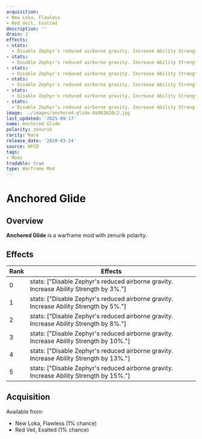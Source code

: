 ```yaml
---
acquisition:
- New Loka, Flawless
- Red Veil, Exalted
description: ''
drain: 2
effects:
- stats:
  - Disable Zephyr's reduced airborne gravity. Increase Ability Strength by 3%.
- stats:
  - Disable Zephyr's reduced airborne gravity. Increase Ability Strength by 5%.
- stats:
  - Disable Zephyr's reduced airborne gravity. Increase Ability Strength by 8%.
- stats:
  - Disable Zephyr's reduced airborne gravity. Increase Ability Strength by 10%.
- stats:
  - Disable Zephyr's reduced airborne gravity. Increase Ability Strength by 13%.
- stats:
  - Disable Zephyr's reduced airborne gravity. Increase Ability Strength by 15%.
image: ../images/anchored-glide-9a983620c2.jpg
last_updated: '2025-09-17'
name: Anchored Glide
polarity: zenurik
rarity: Rare
release_date: '2020-03-24'
source: WFCD
tags:
- Mods
tradable: true
type: Warframe Mod
---
```


# Anchored Glide

## Overview

**Anchored Glide** is a warframe mod with zenurik polarity.

## Effects

| Rank | Effects |
|------|----------|
| 0 | stats: ["Disable Zephyr's reduced airborne gravity. Increase Ability Strength by 3%."] |
| 1 | stats: ["Disable Zephyr's reduced airborne gravity. Increase Ability Strength by 5%."] |
| 2 | stats: ["Disable Zephyr's reduced airborne gravity. Increase Ability Strength by 8%."] |
| 3 | stats: ["Disable Zephyr's reduced airborne gravity. Increase Ability Strength by 10%."] |
| 4 | stats: ["Disable Zephyr's reduced airborne gravity. Increase Ability Strength by 13%."] |
| 5 | stats: ["Disable Zephyr's reduced airborne gravity. Increase Ability Strength by 15%."] |

## Acquisition

Available from:
- New Loka, Flawless (1% chance)
- Red Veil, Exalted (1% chance)

